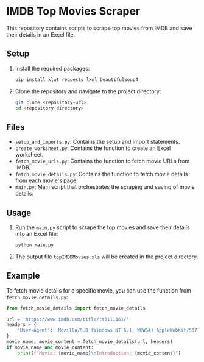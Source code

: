 # IMDB Top Movies Scraper

This repository contains scripts to scrape top movies from IMDB and save their details in an Excel file.

## Setup

1. Install the required packages:
    ```bash
    pip install xlwt requests lxml beautifulsoup4
    ```

2. Clone the repository and navigate to the project directory:
    ```bash
    git clone <repository-url>
    cd <repository-directory>
    ```

## Files

- `setup_and_imports.py`: Contains the setup and import statements.
- `create_worksheet.py`: Contains the function to create an Excel worksheet.
- `fetch_movie_urls.py`: Contains the function to fetch movie URLs from IMDB.
- `fetch_movie_details.py`: Contains the function to fetch movie details from each movie's page.
- `main.py`: Main script that orchestrates the scraping and saving of movie details.

## Usage

1. Run the `main.py` script to scrape the top movies and save their details into an Excel file:
    ```bash
    python main.py
    ```

2. The output file `topIMDBMovies.xls` will be created in the project directory.

## Example

To fetch movie details for a specific movie, you can use the function from `fetch_movie_details.py`:

```python
from fetch_movie_details import fetch_movie_details

url = 'https://www.imdb.com/title/tt0111161/'
headers = {
    'User-Agent': 'Mozilla/5.0 (Windows NT 6.1; WOW64) AppleWebKit/537.36 (KHTML, like Gecko) Chrome/63.0.3239.132 Safari/537.36 QIHU 360SE'
}
movie_name, movie_content = fetch_movie_details(url, headers)
if movie_name and movie_content:
    print(f"Movie: {movie_name}\nIntroduction: {movie_content}")
